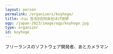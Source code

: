 ```yaml
---
layout: person
permalink: /organizers/koyhoge/
title: 小山 哲志@合同会社ほげ技研
ogp: /japan-2023/image/ogp/koyhoge.jpg
type: organizer
id: koyhoge
---
```

フリーランスのソフトウェア開発者、あとカメラマン
